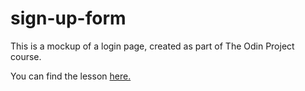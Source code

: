 # sign-up-form
This is a mockup of a login page, created as part of The Odin Project course.

You can find the lesson <a href="https://www.theodinproject.com/lessons/node-path-intermediate-html-and-css-sign-up-form">here.
